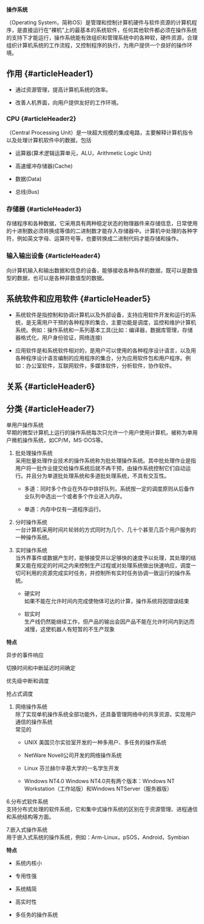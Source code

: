 **操作系统**

（Operating System，简称OS）是管理和控制计算机硬件与软件资源的计算机程序，是直接运行在“裸机”上的最基本的系统软件，任何其他软件都必须在操作系统的支持下才能运行，操作系统能有效组织和管理系统中的各种软，硬件资源，合理组织计算机系统的工作流程，又控制程序的执行，为用户提供一个良好的操作环境。

## 作用 {#articleHeader1}

* 通过资源管理，提高计算机系统的效率。

* 改善人机界面，向用户提供友好的工作环境。

### CPU {#articleHeader2}

（Central Processing Unit）是一块超大规模的集成电路，主要解释计算机指令以及处理计算机软件中的数据，包括

* 运算器\(算术逻辑运算单元，ALU，Arithmetic Logic Unit\)

* 高速缓冲存储器\(Cache\)

* 数据\(Data\)

* 总线\(Bus\)

### 存储器 {#articleHeader3}

存储程序和各种数据，它采用具有两种稳定状态的物理器件来存储信息，日常使用的十进制数必须转换成等值的二进制数才能存入存储器中。计算机中处理的各种字符，例如英文字母、运算符号等，也要转换成二进制代码才能存储和操作。

### 输入输出设备 {#articleHeader4}

向计算机输入和输出数据和信息的设备，能够接收各种各样的数据，既可以是数值型的数据，也可以是各种非数值型的数据。

## 系统软件和应用软件 {#articleHeader5}

* 系统软件是指控制和协调计算机以及外部设备，支持应用软件开发和运行的系统，是无需用户干预的各种程序的集合，主要功能是调度，监控和维护计算机系统。例如：操作系统和一系列基本工具\(比如：编译器，数据库管理，存储器格式化，用户身份验证，网络连接\)

* 应用软件是和系统软件相对的，是用户可以使用的各种程序设计语言，以及用各种程序设计语言编制的应用程序的集合，分为应用软件包和用户程序。例如：办公室软件，互联网软件，多媒体软件，分析软件，协作软件。

## 关系 {#articleHeader6}

## 分类 {#articleHeader7}

单用户操作系统  
早期的微型计算机上运行的操作系统每次只允许一个用户使用计算机，被称为单用户微机操作系统，如CP/M，MS-DOS等。

1. 批处理操作系统  
   采用批量处理作业技术的操作系统称为批处理操作系统。其中批处理作业是指用户将一批作业提交给操作系统后就不再干预，由操作系统控制它们自动运行。并且分为单道批处理系统和多道批处理系统，不具有交互性。

   * 多道：同时多个作业在外存中排好队列，系统按一定的调度原则从后备作业队列中选出一个或者多个作业进入内存。

   * 单道：内存中仅有一道程序运行。

2. 分时操作系统  
   一台计算机采用时间片轮转的方式同时为几个、几十个甚至几百个用户服务的一种操作系统。

3. 实时操作系统  
   当外界事件或数据产生时，能够接受并以足够快的速度予以处理，其处理的结果又能在规定的时间之内来控制生产过程或对处理系统做出快速响应，调度一切可利用的资源完成实时任务，并控制所有实时任务协调一致运行的操作系统。

   * 硬实时  
     如果不能在允许时间内完成使物体可达的计算，操作系统将因错误结束

   * 软实时  
     生产线仍然能继续工作，但产品的输出会因产品不能在允许时间内到达而减慢，这使机器人有短暂的不生产现象

**特点**

异步的事件响应

切换时间和中断延迟时间确定

优先级中断和调度

抢占式调度

1. 网络操作系统  
   除了实现单机操作系统全部功能外，还具备管理网络中的共享资源，实现用户通信的操作系统  
   常见的

   * UNIX 美国贝尔实验室开发的一种多用户、多任务的操作系统

   * NetWare Novell公司开发的网络操作系统

   * Linux 芬兰赫尔辛基大学的一名学生开发

   * Windows NT4.0 Windows NT4.0共有两个版本：Windows NT Workstation（工作站版）和Windows NTServer（服务器版）

6.分布式软件系统  
支持分布式处理的软件系统，它和集中式操作系统的区别在于资源管理、进程通信和系统结构等方面。

7.嵌入式操作系统  
用于嵌入式系统的操作系统，例如：Arm-Linux，pSOS，Android，Symbian

**特点**

* 系统内核小

* 专用性强

* 系统精简

* 高实时性

* 多任务的操作系统



